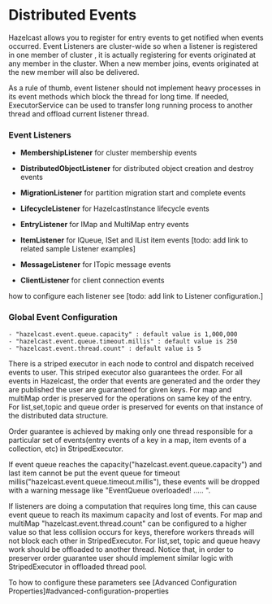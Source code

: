 
# Distributed Events

Hazelcast allows you to register for entry events to get notified when events occurred. Event Listeners are cluster-wide so when a listener is registered in one member of cluster , it is actually registering for events originated at any member in the cluster. When a new member joins, events originated at the new member will also be delivered. 

As a rule of thumb, event listener should not implement heavy processes in its event methods which block the thread for long time. If needed, ExecutorService can be used to transfer long running process to another thread and offload current listener thread.

### Event Listeners

-   **MembershipListener** for cluster membership events

-   **DistributedObjectListener** for distributed object creation and destroy events

-   **MigrationListener** for partition migration start and complete events

-   **LifecycleListener** for HazelcastInstance lifecycle events

-   **EntryListener** for IMap and MultiMap entry events

-   **ItemListener** for IQueue, ISet and IList item events [todo: add link to related sample Listener examples]

-   **MessageListener** for ITopic message events

-   **ClientListener** for client connection events 


how to configure each listener see [todo: add link to Listener configuration.]


### Global Event Configuration

    - "hazelcast.event.queue.capacity" : default value is 1,000,000
    - "hazelcast.event.queue.timeout.millis" : default value is 250
    - "hazelcast.event.thread.count" : default value is 5


There is a striped executor in each node to control and dispatch received events to user. This striped executor
also guarantees the order. For all events in Hazelcast, the order that events are generated and the order they are
published the user are guaranteed for given keys. For map and multiMap order is preserved for the operations on
same key of the entry. For list,set,topic and queue order is preserved for events on that instance of the distributed
data structure.

Order guarantee is achieved by making only one thread responsible for a particular set of events(entry events of a key
in a map, item events of a collection,  etc) in StripedExecutor.

If event queue reaches the capacity("hazelcast.event.queue.capacity") and last item  cannot be put the event queue
for timeout millis("hazelcast.event.queue.timeout.millis"), these events will be dropped with a warning message like
"EventQueue overloaded! ..... ".

If listeners are doing a computation that requires long time, this can cause event queue to reach its maximum capacity
and lost of events. For map and multiMap "hazelcast.event.thread.count" can be configured to a higher value so that
less collision occurs for keys, therefore workers threads will not block each other in StripedExecutor. For list,set,
topic and queue heavy work should be offloaded to another thread. Notice that, in order to preserver order guarantee
user should implement similar logic with StripedExecutor in offloaded thread pool. 

To how to configure these parameters see [Advanced Configuration Properties]#advanced-configuration-properties
